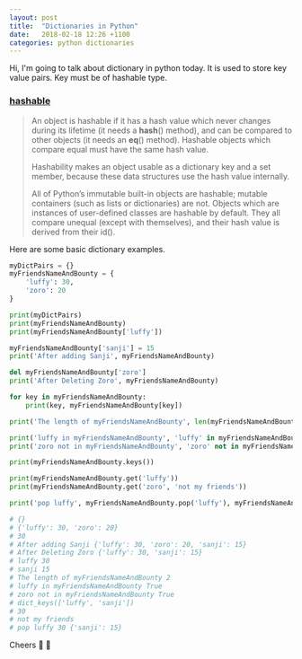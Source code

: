 ```yaml
---
layout: post
title:  "Dictionaries in Python"
date:   2018-02-18 12:26 +1100
categories: python dictionaries
---
```


Hi,
I'm going to talk about dictionary in python today.
It is used to store key value pairs.
Key must be of hashable type.

### [ hashable ][python glossary]

> An object is hashable if it has a hash value which never changes during its lifetime (it needs a **hash**() method), and can be compared to other objects (it needs an **eq**() method). Hashable objects which compare equal must have the same hash value.
>
> Hashability makes an object usable as a dictionary key and a set member, because these data structures use the hash value internally.
>
> All of Python’s immutable built-in objects are hashable; mutable containers (such as lists or dictionaries) are not. Objects which are instances of user-defined classes are hashable by default. They all compare unequal (except with themselves), and their hash value is derived from their id().

Here are some basic dictionary examples.

```python
myDictPairs = {}
myFriendsNameAndBounty = {
    'luffy': 30,
    'zoro': 20
}

print(myDictPairs)
print(myFriendsNameAndBounty)
print(myFriendsNameAndBounty['luffy'])

myFriendsNameAndBounty['sanji'] = 15
print('After adding Sanji', myFriendsNameAndBounty)

del myFriendsNameAndBounty['zoro']
print('After Deleting Zoro', myFriendsNameAndBounty)

for key in myFriendsNameAndBounty:
    print(key, myFriendsNameAndBounty[key])

print('The length of myFriendsNameAndBounty', len(myFriendsNameAndBounty))

print('luffy in myFriendsNameAndBounty', 'luffy' in myFriendsNameAndBounty)
print('zoro not in myFriendsNameAndBounty', 'zoro' not in myFriendsNameAndBounty)

print(myFriendsNameAndBounty.keys())

print(myFriendsNameAndBounty.get('luffy'))
print(myFriendsNameAndBounty.get('zoro', 'not my friends'))

print('pop luffy', myFriendsNameAndBounty.pop('luffy'), myFriendsNameAndBounty)

# {}
# {'luffy': 30, 'zoro': 20}
# 30
# After adding Sanji {'luffy': 30, 'zoro': 20, 'sanji': 15}
# After Deleting Zoro {'luffy': 30, 'sanji': 15}
# luffy 30
# sanji 15
# The length of myFriendsNameAndBounty 2
# luffy in myFriendsNameAndBounty True
# zoro not in myFriendsNameAndBounty True
# dict_keys(['luffy', 'sanji'])
# 30
# not my friends
# pop luffy 30 {'sanji': 15}
```

Cheers :beers: :dog:

[python glossary]: https://docs.python.org/3/glossary.html
